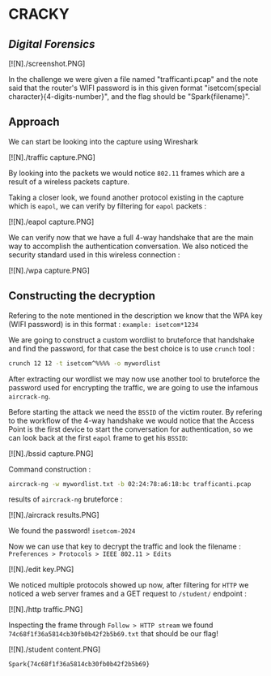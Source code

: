 # CRACKY 
## _Digital Forensics_

[![N]./screenshot.PNG]

In the challenge we were given a file named "trafficanti.pcap" and the note said that the router's WIFI password is in this given format "isetcom{special character}{4-digits-number}", and the flag should be "Spark{filename}".

## Approach

We can start be looking into the capture using Wireshark 

[![N]./traffic capture.PNG]

By looking into the packets we would notice `802.11` frames which are a result of a wireless packets capture. 

Taking a closer look, we found another protocol existing in the capture which is `eapol`, we can verify by filtering for `eapol` packets :

[![N]./eapol capture.PNG]

We can verify now that we have a full 4-way handshake that are the main way to accomplish the authentication conversation. We also noticed the security standard used in this wireless connection :

[![N]./wpa capture.PNG]

## Constructing the decryption

Refering to the note mentioned in the description we know that the WPA key (WIFI password) is in this format : `example: isetcom*1234` 

We are going to construct a custom wordlist to bruteforce that handshake and find the password, for that case the best choice is to use `crunch` tool :

```sh
crunch 12 12 -t isetcom^%%%% -o mywordlist
```

After extracting our wordlist we may now use another tool to bruteforce the password used for encrypting the traffic, we are going to use the infamous `aircrack-ng`.

Before starting the attack we need the `BSSID` of the victim router. By refering to the workflow of the 4-way handshake we would notice that the Access Point is the first device to start the conversation for authentication, so we can look back at the first `eapol` frame to get his `BSSID`:

[![N]./bssid capture.PNG]

Command construction : 
```sh
aircrack-ng -w mywordlist.txt -b 02:24:78:a6:18:bc trafficanti.pcap
```

results of `aircrack-ng` bruteforce :

[![N]./aircrack results.PNG]

We found the password! `isetcom-2024`

Now we can use that key to decrypt the traffic and look the filename :
`Preferences > Protocols > IEEE 802.11 > Edits`

[![N]./edit key.PNG]

We noticed multiple protocols showed up now, after filtering for `HTTP` we noticed a web server frames and a GET request to `/student/` endpoint :

[![N]./http traffic.PNG]

Inspecting the frame through `Follow > HTTP stream` we found `74c68f1f36a5814cb30fb0b42f2b5b69.txt` that should be our flag! 

[![N]./student content.PNG]

`Spark{74c68f1f36a5814cb30fb0b42f2b5b69}`